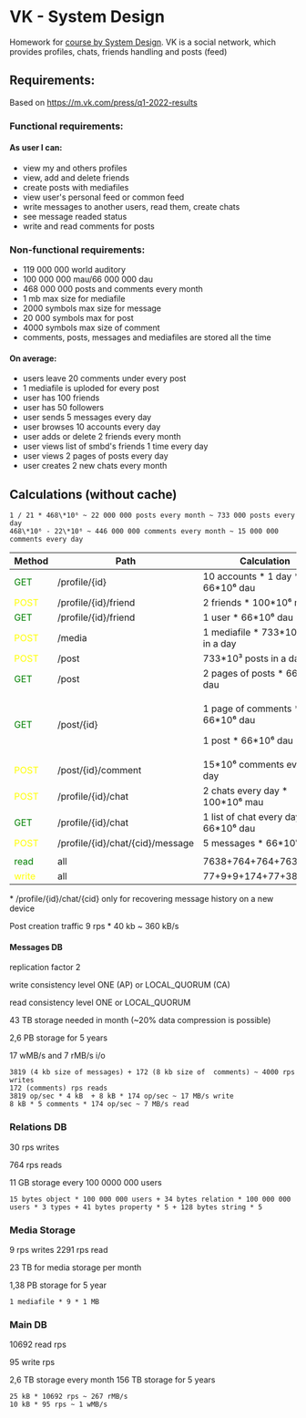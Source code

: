 # VK - System Design
Homework for [course by System Design](https://balun.courses/courses/system_design). 
VK is a social network, which provides profiles, chats, friends handling and posts (feed)

## Requirements:
Based on https://m.vk.com/press/q1-2022-results
### Functional requirements:
#### As user I can:
- view my and others profiles
- view, add and delete friends
- create posts with mediafiles
- view user's personal feed or common feed
- write messages to another users, read them, create chats
- see message readed status
- write and read comments for posts

### Non-functional requirements:
- 119 000 000 world auditory
- 100 000 000 mau/66 000 000 dau
- 468 000 000 posts and comments every month
- 1 mb max size for mediafile
- 2000 symbols max size for message
- 20 000 symbols max for post
- 4000 symbols max size of comment
- comments, posts, messages and mediafiles are stored all the time

#### On average:
- users leave 20 comments under every post
- 1 mediafile is uploded for every post
- user has 100 friends
- user has 50 followers
- user sends 5 messages every day
- user browses 10 accounts every day
- user adds or delete 2 friends every month
- user views list of smbd's friends 1 time every day
- user views 2 pages of posts every day
- user creates 2 new chats every month

## Calculations (without cache)

```
1 / 21 * 468\*10⁶ ~ 22 000 000 posts every month ~ 733 000 posts every day
468\*10⁶ - 22\*10⁶ ~ 446 000 000 comments every month ~ 15 000 000 comments every day
```

| Method  | Path  | Calculation  | RPS  |
|---|---|---|---|
|<span style="color:green">GET</span>|/profile/{id}|10 accounts * 1 day * 66\*10⁶ dau|7638|
|<span style="color:yellow">POST</span>|/profile/{id}/friend|2 friends * 100\*10⁶ mau|77|
|<span style="color:green">GET</span>|/profile/{id}/friend|1 user * 66\*10⁶ dau|764|
|<span style="color:yellow">POST</span>|/media|1 mediafile * 733\*10³ posts in a day|9|
|<span style="color:yellow">POST</span>|/post|733*10³ posts in a day|9|
|<span style="color:green">GET</span>|/post|2 pages of posts * 66\*10⁶ dau|1527|
|<span style="color:green">GET</span>|/post/{id}|<p>1 page of comments * 66\*10⁶ dau</p><p>1 post * 66\*10⁶ dau</p>|<p>764 (comments)</p><p>764 (posts)</p>|
|<span style="color:yellow">POST</span>|/post/{id}/comment|15*10⁶ comments every day|174|
|<span style="color:yellow">POST</span>|/profile/{id}/chat|2 chats every day * 100\*10⁶ mau|77|
|<span style="color:green">GET</span>|/profile/{id}/chat|1 list of chat every day * 66\*10⁶ dau|763|
|<span style="color:yellow">POST</span>|/profile/{id}/chat/{cid}/message|5 messages * 66\*10⁶ dau|3819|
|||||
|<span style="color:green">read</span>|all|7638+764+764+763+1527|11456|
|<span style="color:yellow">write</span>|all|77+9+9+174+77+3819|4165|

\* /profile/{id}/chat/{cid} only for recovering message history on a new device

Post creation traffic 9 rps * 40 kb ~ 360 kB/s

#### Messages DB
replication factor 2

write consistency level ONE (AP) or LOCAL_QUORUM (CA)

read consistency level ONE or LOCAL_QUORUM

43 TB storage needed in month (~20% data compression is possible)

2,6 PB storage for 5 years

17 wMB/s and 7 rMB/s i/o

```
3819 (4 kb size of messages) + 172 (8 kb size of  comments) ~ 4000 rps writes
172 (comments) rps reads
3819 op/sec * 4 kB  + 8 kB * 174 op/sec ~ 17 MB/s write
8 kB * 5 comments * 174 op/sec ~ 7 MB/s read
```

### Relations DB
30 rps writes

764 rps reads

11 GB storage every 100 0000 000 users 

```
15 bytes object * 100 000 000 users + 34 bytes relation * 100 000 000 users * 3 types + 41 bytes property * 5 + 128 bytes string * 5
```

### Media Storage
9 rps writes
2291 rps read

23 TB for media storage per month

1,38 PB storage for 5 year
```
1 mediafile * 9 * 1 MB
````

### Main DB
10692 read rps

95 write rps

2,6 TB storage every month
156 TB storage for 5 years

```
25 kB * 10692 rps ~ 267 rMB/s
10 kB * 95 rps ~ 1 wMB/s
```



